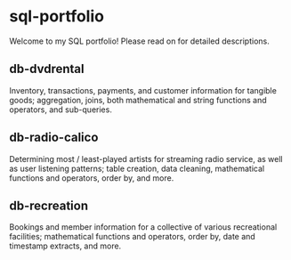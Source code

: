 # sql-portfolio
Welcome to my SQL portfolio! Please read on for detailed descriptions.

## db-dvdrental
Inventory, transactions, payments, and customer information for tangible goods; aggregation, joins, both mathematical and string functions and operators, and sub-queries.

## db-radio-calico
Determining most / least-played artists for streaming radio service, as well as user listening patterns; table creation, data cleaning, mathematical functions and operators, order by, and more.

## db-recreation
Bookings and member information for a collective of various recreational facilities; mathematical functions and operators, order by, date and timestamp extracts, and more.
